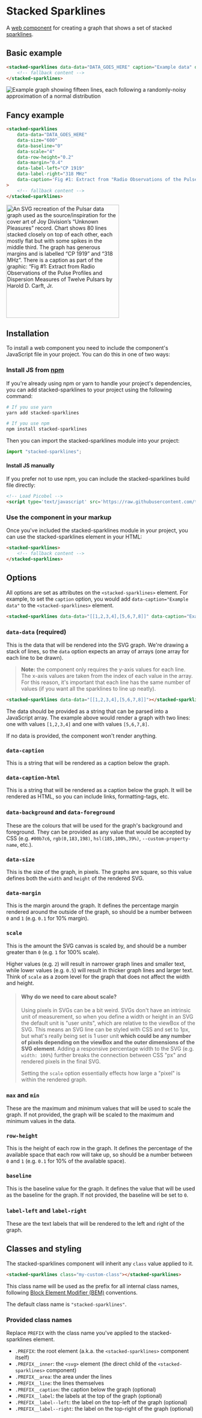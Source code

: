 # Stacked Sparklines

A [web component](https://developer.mozilla.org/en-US/docs/Web/API/Web_components) for creating a graph that shows a set of stacked [sparklines](https://en.wikipedia.org/wiki/Sparkline).

## Basic example

```html
<stacked-sparklines data-data="DATA_GOES_HERE" caption="Example data" data-background="#00b7c6" data-foreground="white">
    <!-- fallback content -->
</stacked-sparklines>
```

![Example graph showing fifteen lines, each following a randomly-noisy approximation of a normal distribution](https://github.com/tomhazledine/stacked-sparklines/blob/main/images/demo01.svg)

## Fancy example

```html
<stacked-sparklines
    data-data="DATA_GOES_HERE" 
    data-size="600"
    data-baseline="0"
    data-scale="4"
    data-row-height="0.2"
    data-margin="0.4"
    data-label-left="CP 1919"
    data-label-right="318 MHz"
    data-caption='Fig #1: Extract from "Radio Observations of the Pulse Profiles and Dispersion Measures of Twelve Pulsars" by Harold D. Carft, Jr.'
>
    <!-- fallback content -->
</stacked-sparklines>
```

<img src="https://github.com/tomhazledine/stacked-sparklines/blob/main/images/demo02.svg" alt='An SVG recreation of the Pulsar data graph used as the source/inspiration for the cover art of Joy Division’s “Unknown Pleasures” record. Chart shows 80 lines stacked closely on top of each other, each mostly flat but with some spikes in the middle third. The graph has generous margins and is labelled “CP 1919” and “318 MHz”. There is a caption as part of the graphic: “Fig #1: Extract from Radio Observations of the Pulse Profiles and Dispersion Measures of Twelve Pulsars by Harold D. Carft, Jr.' width="300" height="300"/>

## Installation

To install a web component you need to include the component's JavaScript file in your project. You can do this in one of two ways:

### Install JS from [npm](https://www.npmjs.com/package/stacked-sparklines)

If you're already using npm or yarn to handle your project's dependencies, you can add stacked-sparklines to your project using the following command:

```bash
# If you use yarn
yarn add stacked-sparklines

# If you use npm
npm install stacked-sparklines
```

Then you can import the stacked-sparklines module into your project:

```js
import "stacked-sparklines";
```

#### Install JS manually

If you prefer not to use npm, you can include the stacked-sparklines build file directly:

```html
<!-- Load Picobel -->
<script type='text/javascript' src='https://raw.githubusercontent.com/tomhazledine/stacked-sparklines/main/build/stacked-sparklines.0.0.1.js'></script>
```

### Use the component in your markup

Once you've included the stacked-sparklines module in your project, you can use the stacked-sparklines element in your HTML:

```html
<stacked-sparklines>
    <!-- fallback content -->
</stacked-sparklines>
```

## Options

All options are set as attributes on the `<stacked-sparklines>` element. For example, to set the `caption` option, you would add `data-caption="Example data"` to the `<stacked-sparklines>` element.

```html
<stacked-sparklines data-data="[[1,2,3,4],[5,6,7,8]]" data-caption="Example data"></stacked-sparklines>
```

### `data-data` (required)

This is the data that will be rendered into the SVG graph. We're drawing a stack of lines, so the `data` option expects an array of arrays (one array for each line to be drawn).

> **Note:** the component only requires the y-axis values for each line. The x-axis values are taken from the index of each value in the array. For this reason, it's important that each line has the same number of values (if you want all the sparklines to line up neatly).

```html
<stacked-sparklines data-data="[[1,2,3,4],[5,6,7,8]]"></stacked-sparklines>
```

The data should be provided as a string that can be parsed into a JavaScript array. The example above would render a graph with two lines: one with values `[1,2,3,4]` and one with values `[5,6,7,8]`.

If no data is provided, the component won't render anything.

### `data-caption`

This is a string that will be rendered as a caption below the graph.

### `data-caption-html`

This is a string that will be rendered as a caption below the graph. It will be rendered as HTML, so you can include links, formatting-tags, etc.

### `data-background` and `data-foreground`

These are the colours that will be used for the graph's background and foreground. They can be provided as any value that would be accepted by CSS (e.g. `#00b7c6`, `rgb(0,183,198)`, `hsl(185,100%,39%)`, `--custom-property-name`, etc.).

### `data-size`

This is the size of the graph, in pixels. The graphs are square, so this value defines both the `width` and `height` of the rendered SVG.

### `data-margin`

This is the margin around the graph. It defines the percentage margin rendered around the outside of the graph, so should be a number between `0` and `1` (e.g. `0.1` for 10% margin).

### `scale`

This is the amount the SVG canvas is scaled by, and should be a number greater than `0` (e.g. `1` for 100% scale).

Higher values (e.g. `2`) will result in narrower graph lines and smaller text, while lower values (e.g. `0.5`) will result in thicker graph lines and larger text. Think of `scale` as a zoom level for the graph that does not affect the width and height.

> #### Why do we need to care about scale?
> 
> Using pixels in SVGs can be a bit weird. SVGs don't have an intrinsic unit of measurement, so when you define a width or height in an SVG the default unit is "user units", which are relative to the viewBox of the SVG. This means an SVG line can be styled with CSS and set to 1px, but what's really being set is 1 user unit **which could be any number of pixels depending on the viewBox and the outer dimensions of the SVG element**. Adding a responsive percentage width to the SVG (e.g. `width: 100%`) further breaks the connection between CSS "px" and rendered pixels in the final SVG.
>
> Setting the `scale` option essentially effects how large a "pixel" is within the rendered graph.

### `max` and `min`

These are the maximum and minimum values that will be used to scale the graph. If not provided, the graph will be scaled to the maximum and minimum values in the data.

### `row-height`

This is the height of each row in the graph. It defines the percentage of the available space that each row will take up, so should be a number between `0` and `1` (e.g. `0.1` for 10% of the available space).

### `baseline`

This is the baseline value for the graph. It defines the value that will be used as the baseline for the graph. If not provided, the baseline will be set to `0`.

### `label-left` and `label-right`

These are the text labels that will be rendered to the left and right of the graph.

## Classes and styling

The stacked-sparklines component will inherit any `class` value applied to it.

```html
<stacked-sparklines class="my-custom-class"></stacked-sparklines>
```

This class name will be used as the prefix for all internal class names, following [Block Element Modifier (BEM)](https://css-tricks.com/bem-101/) conventions.

The default class name is `"stacked-sparklines"`.

### Provided class names

Replace `PREFIX` with the class name you've applied to the stacked-sparklines element.

* `.PREFIX`: the root element (a.k.a. the `<stacked-sparklines>` component itself)
* `.PREFIX__inner`: the `<svg>` element (the direct child of the `<stacked-sparklines>` component)
* `.PREFIX__area`: the area under the lines
* `.PREFIX__line`: the lines themselves
* `.PREFIX__caption`: the caption below the graph (optional) 
* `.PREFIX__label`: the labels at the top of the graph (optional) 
* `.PREFIX__label--left`: the label on the top-left of the graph (optional) 
* `.PREFIX__label--right`: the label on the top-right of the graph (optional) 